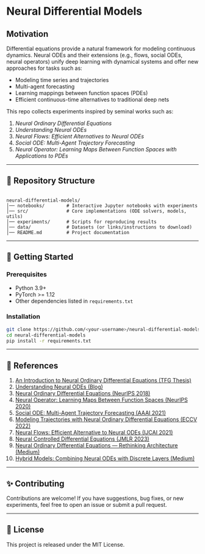 
# Neural Differential Models


## Motivation
Differential equations provide a natural framework for modeling continuous dynamics. Neural ODEs and their extensions (e.g., flows, social ODEs, neural operators) unify deep learning with dynamical systems and offer new approaches for tasks such as:
- Modeling time series and trajectories  
- Multi-agent forecasting  
- Learning mappings between function spaces (PDEs)  
- Efficient continuous-time alternatives to traditional deep nets  

This repo collects experiments inspired by seminal works such as:
1. *Neural Ordinary Differential Equations*  
2. *Understanding Neural ODEs*  
3. *Neural Flows: Efficient Alternatives to Neural ODEs*  
4. *Social ODE: Multi-Agent Trajectory Forecasting*  
5. *Neural Operator: Learning Maps Between Function Spaces with Applications to PDEs*  

---

## 📂 Repository Structure
```

neural-differential-models/
│── notebooks/        # Interactive Jupyter notebooks with experiments
│── src/              # Core implementations (ODE solvers, models, utils)
│── experiments/      # Scripts for reproducing results
│── data/             # Datasets (or links/instructions to download)
│── README.md         # Project documentation

````

---

## 🚀 Getting Started

### Prerequisites
- Python 3.9+  
- PyTorch >= 1.12  
- Other dependencies listed in `requirements.txt`  

### Installation
```bash
git clone https://github.com/<your-username>/neural-differential-models.git
cd neural-differential-models
pip install -r requirements.txt
````

---

## 📖 References

1. [An Introduction to Neural Ordinary Differential Equations (TFG Thesis)](https://diposit.ub.edu/dspace/bitstream/2445/208621/2/tfg_baldillou_salse_pau.pdf)  
2. [Understanding Neural ODEs (Blog)](https://jontysinai.github.io/jekyll/update/2019/01/18/understanding-neural-odes.html)  
3. [Neural Ordinary Differential Equations (NeurIPS 2018)](https://proceedings.neurips.cc/paper_files/paper/2018/file/69386f6bb1dfed68692a24c8686939b9-Paper.pdf)  
4. [Neural Operator: Learning Maps Between Function Spaces (NeurIPS 2020)](https://proceedings.neurips.cc/paper_files/paper/2020/file/293835c2cc75b585649498ee74b395f5-Paper.pdf)  
5. [Social ODE: Multi-Agent Trajectory Forecasting (AAAI 2021)](https://proceedings.neurips.cc/paper_files/paper/2021/file/b21f9f98829dea9a48fd8aaddc1f159d-Paper.pdf)  
6. [Modeling Trajectories with Neural Ordinary Differential Equations (ECCV 2022)](https://www.ecva.net/papers/eccv_2022/papers_ECCV/papers/136820211.pdf)  
7. [Neural Flows: Efficient Alternative to Neural ODEs (IJCAI 2021)](https://www.ijcai.org/proceedings/2021/0207.pdf)  
8. [Neural Controlled Differential Equations (JMLR 2023)](https://www.jmlr.org/papers/volume24/21-1524/21-1524.pdf)  
9. [Neural Ordinary Differential Equations — Rethinking Architecture (Medium)](https://medium.com/@justygwen/neural-ordinary-differential-equations-neural-odes-rethinking-architecture-272a72100ebc)  
10. [Hybrid Models: Combining Neural ODEs with Discrete Layers (Medium)](https://medium.com/@justygwen/hybrid-models-combining-neural-odes-with-discrete-layers-319d4ac05430)  

---

## ✨ Contributing

Contributions are welcome! If you have suggestions, bug fixes, or new experiments, feel free to open an issue or submit a pull request.

---

## 📜 License

This project is released under the MIT License.


